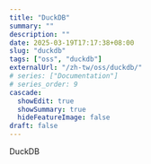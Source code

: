```yaml
---
title: "DuckDB"
summary: ""
description: ""
date: 2025-03-19T17:17:38+08:00
slug: "duckdb"
tags: ["oss", "duckdb"]
externalUrl: "/zh-tw/oss/duckdb/"
# series: ["Documentation"]
# series_order: 9
cascade:
  showEdit: true
  showSummary: true
  hideFeatureImage: false
draft: false
---
```


DuckDB
